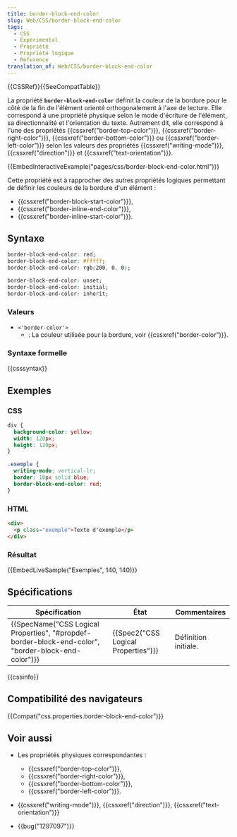 ```yaml
---
title: border-block-end-color
slug: Web/CSS/border-block-end-color
tags:
  - CSS
  - Experimental
  - Propriété
  - Propriété logique
  - Reference
translation_of: Web/CSS/border-block-end-color
---
```

{{CSSRef}}{{SeeCompatTable}}

La propriété **`border-block-end-color`** définit la couleur de la bordure pour le côté de la fin de l'élément orienté orthogonalement à l'axe de lecture. Elle correspond à une propriété physique selon le mode d'écriture de l'élément, sa directionnalité et l'orientation du texte. Autrement dit, elle correspond à l'une des propriétés {{cssxref("border-top-color")}}, {{cssxref("border-right-color")}}, {{cssxref("border-bottom-color")}} ou {{cssxref("border-left-color")}} selon les valeurs des propriétés {{cssxref("writing-mode")}}, {{cssxref("direction")}} et {{cssxref("text-orientation")}}.

{{EmbedInteractiveExample("pages/css/border-block-end-color.html")}}

Cette propriété est à rapprocher des autres propriétés logiques permettant de définir les couleurs de la bordure d'un élément :

- {{cssxref("border-block-start-color")}},
- {{cssxref("border-inline-end-color")}},
- {{cssxref("border-inline-start-color")}}.

## Syntaxe

```css
border-block-end-color: red;
border-block-end-color: #fffff;
border-block-end-color: rgb(200, 0, 0);

border-block-end-color: unset;
border-block-end-color: initial;
border-block-end-color: inherit;
```

### Valeurs

- `<'border-color'>`
  - : La couleur utilisée pour la bordure, voir {{cssxref("border-color")}}.

### Syntaxe formelle

{{csssyntax}}

## Exemples

### CSS

```css
div {
  background-color: yellow;
  width: 120px;
  height: 120px;
}

.exemple {
  writing-mode: vertical-lr;
  border: 10px solid blue;
  border-block-end-color: red;
}
```

### HTML

```html
<div>
  <p class="exemple">Texte d'exemple</p>
</div>
```

### Résultat

{{EmbedLiveSample("Exemples", 140, 140)}}

## Spécifications

| Spécification                                                                                                                        | État                                             | Commentaires         |
| ------------------------------------------------------------------------------------------------------------------------------------ | ------------------------------------------------ | -------------------- |
| {{SpecName("CSS Logical Properties", "#propdef-border-block-end-color", "border-block-end-color")}} | {{Spec2("CSS Logical Properties")}} | Définition initiale. |

{{cssinfo}}

## Compatibilité des navigateurs

{{Compat("css.properties.border-block-end-color")}}

## Voir aussi

- Les propriétés physiques correspondantes :

  - {{cssxref("border-top-color")}},
  - {{cssxref("border-right-color")}},
  - {{cssxref("border-bottom-color")}},
  - {{cssxref("border-left-color")}}.

- {{cssxref("writing-mode")}}, {{cssxref("direction")}}, {{cssxref("text-orientation")}}
- {{bug("1297097")}}
